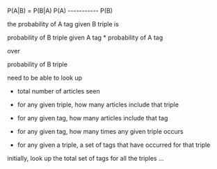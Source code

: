 




P(A|B) = P(B|A) P(A)
         -----------
             P(B)
             
             
the probability of A tag given B triple is

probability of B triple given A tag *
probability of A tag

over

probability of B triple






need to be able to look up

* total number of articles seen

* for any given triple, how many articles include that triple
  
* for any given tag, how many articles include that tag
  
* for any given tag, how many times any given triple occurs

* for any given a triple, a set of tags that have occurred for that triple

initially, look up the total set of tags for all the triples ...

